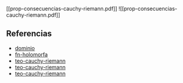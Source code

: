 [[prop-consecuencias-cauchy-riemann.pdf]]
![[prop-consecuencias-cauchy-riemann.pdf]]

## Referencias
- [dominio](./dominio.md)
- [fn-holomorfa](./fn-holomorfa.md)
- [teo-cauchy-riemann](./teo-cauchy-riemann.md)
- [teo-cauchy-riemann](./teo-cauchy-riemann.md)
- [teo-cauchy-riemann](./teo-cauchy-riemann.md)
